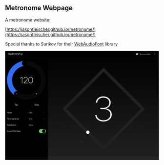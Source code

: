 ## Metronome Webpage

A metronome website:

[https://jasonfleischer.github.io/metronome/](https://jasonfleischer.github.io/metronome/)

Special thanks to Surikov for their [WebAudioFont](https://surikov.github.io/webaudiofont/) library

![Screenshot](./screenshots/screen.png "Sreenshot")
